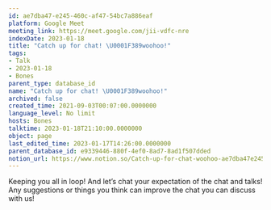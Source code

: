 ```yaml
---
id: ae7dba47-e245-460c-af47-54bc7a886eaf
platform: Google Meet
meeting_link: https://meet.google.com/jii-vdfc-nre
indexDate: 2023-01-18
title: "Catch up for chat! \U0001F389woohoo!"
tags:
- Talk
- 2023-01-18
- Bones
parent_type: database_id
name: "Catch up for chat! \U0001F389woohoo!"
archived: false
created_time: 2021-09-03T00:07:00.0000000
language_level: No limit
hosts: Bones
talktime: 2023-01-18T21:10:00.0000000
object: page
last_edited_time: 2023-01-17T14:26:00.0000000
parent_database_id: e9339446-880f-4ef0-8ad7-8ad1f507dded
notion_url: https://www.notion.so/Catch-up-for-chat-woohoo-ae7dba47e245460caf4754bc7a886eaf
---
```


Keeping you all in loop! And let’s chat your expectation of the chat and talks!
Any suggestions or things you think can improve the chat you can discuss with us!






